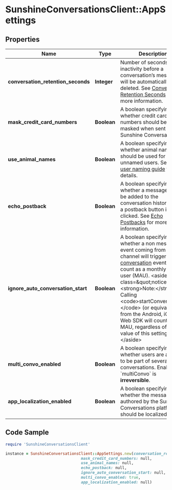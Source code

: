 # SunshineConversationsClient::AppSettings

## Properties

Name | Type | Description | Notes
------------ | ------------- | ------------- | -------------
**conversation_retention_seconds** | **Integer** | Number of seconds of inactivity before a conversation’s messages  will be automatically deleted. See  [Conversation Retention Seconds](https://docs.smooch.io/guide/creating-and-managing-apps/#conversation-retention-seconds) for more information.  | [optional] 
**mask_credit_card_numbers** | **Boolean** | A boolean specifying whether credit card numbers should be masked  when sent through Sunshine Conversations.  | [optional] 
**use_animal_names** | **Boolean** | A boolean specifying whether animal names should be used for  unnamed users. See the  [user naming guide](https://developer.zendesk.com/documentation/conversations/messaging-platform/programmable-conversations/receiving-messages/#message-author-name) for details.  | [optional] 
**echo_postback** | **Boolean** | A boolean specifying whether a message should be added to the conversation  history when a postback button is clicked. See  [Echo Postbacks](https://docs.smooch.io/guide/creating-and-managing-apps/#echo-postbacks) for more information.  | [optional] 
**ignore_auto_conversation_start** | **Boolean** | A boolean specifying whether a non message event coming from a channel will  trigger a  [start conversation](https://developer.zendesk.com/api-reference/conversations/#section/Webhook-Triggers) event and count as a monthly active user (MAU). &lt;aside class&#x3D;\&quot;notice\&quot;&gt;&lt;strong&gt;Note:&lt;/strong&gt; Calling &lt;code&gt;startConversation()&lt;/code&gt; (or equivalent) from the Android,  iOS or Web SDK will count as a MAU, regardless of the value of this setting.&lt;/aside&gt;  | [optional] 
**multi_convo_enabled** | **Boolean** | A boolean specifying whether users are allowed to be part of several conversations. Enabling &#x60;multiConvo&#x60; is **irreversible**.  | [optional] 
**app_localization_enabled** | **Boolean** | A boolean specifying whether the messages authored by the Sunshine Conversations platform should be localized.  | [optional] 

## Code Sample

```ruby
require 'SunshineConversationsClient'

instance = SunshineConversationsClient::AppSettings.new(conversation_retention_seconds: null,
                                 mask_credit_card_numbers: null,
                                 use_animal_names: null,
                                 echo_postback: null,
                                 ignore_auto_conversation_start: null,
                                 multi_convo_enabled: true,
                                 app_localization_enabled: null)
```



